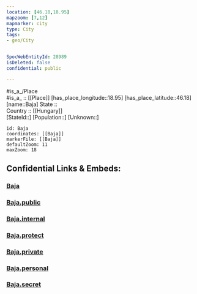 ```yaml
---
location: [46.18,18.95] 
mapzoom: [7,12] 
mapmarker: city 
type: City
tags:
- geo/City


SpocWebEntityId: 28989
isDeleted: false
confidential: public

---
```

#is_a_/Place  
#is_a_ :: [[Place]] 
[has_place_longitude::18.95] 
[has_place_latitude::46.18] 
[name::Baja] 
State ::  
Country :: [[Hungary]]  
[StateId::] 
[Population::] 
[Unknown::] 


```leaflet
id: Baja
coordinates: [[Baja]] 
markerFile: [[Baja]] 
defaultZoom: 11 
maxZoom: 18
```


## Confidential Links & Embeds: 

### [Baja](/_Standards/Earth/Continent/Europe/Europe~East/Hungary/Counties~Hungary/Bács-Kiskun/City/Baja.md) 

### [Baja.public](/_public/Earth/Continent/Europe/Europe~East/Hungary/Counties~Hungary/Bács-Kiskun/City/Baja.public.md) 

### [Baja.internal](/_internal/Earth/Continent/Europe/Europe~East/Hungary/Counties~Hungary/Bács-Kiskun/City/Baja.internal.md) 

### [Baja.protect](/_protect/Earth/Continent/Europe/Europe~East/Hungary/Counties~Hungary/Bács-Kiskun/City/Baja.protect.md) 

### [Baja.private](/_private/Earth/Continent/Europe/Europe~East/Hungary/Counties~Hungary/Bács-Kiskun/City/Baja.private.md) 

### [Baja.personal](/_personal/Earth/Continent/Europe/Europe~East/Hungary/Counties~Hungary/Bács-Kiskun/City/Baja.personal.md) 

### [Baja.secret](/_secret/Earth/Continent/Europe/Europe~East/Hungary/Counties~Hungary/Bács-Kiskun/City/Baja.secret.md)

